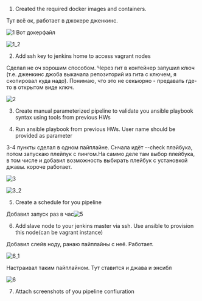 
1. Created the required docker images and containers.

 Тут всё ок, работает в джокере дженкинс.

 ![1](https://user-images.githubusercontent.com/18323106/117574019-cf7be480-b0e3-11eb-8a7c-c6bbc4352a06.png)
 Вот докерфайл

 ![1_2](https://user-images.githubusercontent.com/18323106/117574061-ffc38300-b0e3-11eb-8902-bebd774a6078.png)

2. Add ssh key to jenkins home to access vagrant nodes

 Сделал не оч хорошим способом. Через гит в контейнер запушил ключ (т.е. дженкинс джоба выкачала репозиторий из гита с ключем, я скопировал куда надо). Понимаю, что это не секьюрно - предавать где-то в открытом виде ключ.

 ![2](https://user-images.githubusercontent.com/18323106/117574067-07832780-b0e4-11eb-946a-55087c9942b3.png)

3. Create manual parameterized pipeline to validate you ansible playbook syntax using tools from previous HWs

4. Run ansible playbook from previous HWs. User name should be provided as parameter

3-4 пункты сделал в одном пайплайне. Снчала идёт --check плэйбука, потом запускаю плейпук с пингом.На саммо деле там выбор плейбука, в том числе и добавил возможность выбирать плейбук с установкой джавы. короче работает.

![3](https://user-images.githubusercontent.com/18323106/117574117-474a0f00-b0e4-11eb-9a7e-ba4c5dd10a43.png)

![3_2](https://user-images.githubusercontent.com/18323106/117574119-49ac6900-b0e4-11eb-9445-2c31312271a3.png)
 
5. Create a schedule for you pipeline

Добавил запуск раз в час![5](https://user-images.githubusercontent.com/18323106/117574138-5fba2980-b0e4-11eb-8b38-10931fbaf104.png)

6. Add slave node to your jenkins master via ssh. Use ansible to provision this node(can be vagrant instance)

Добавил слейв ноду, ранаю пайплайны с неё. Работает.

![6_1](https://user-images.githubusercontent.com/18323106/117574209-b58ed180-b0e4-11eb-8980-54bbd46d40b1.png)

Настраивал таким пайплайном. Тут ставится и джава и энсибл

![6](https://user-images.githubusercontent.com/18323106/117574326-49f93400-b0e5-11eb-81c3-efeb9d526ad4.png)

7. Attach screenshots of you pipeline confiuration
  
